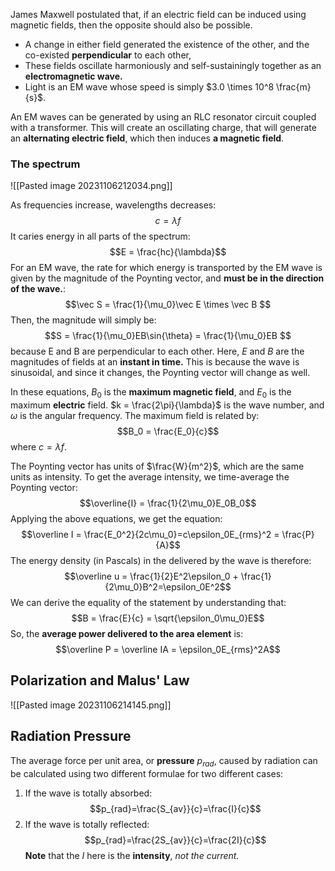 James Maxwell postulated that, if an electric field can be induced using magnetic fields, then the opposite should also be possible. 
- A change in either field generated the existence of the other, and the co-existed **perpendicular** to each other,
- These fields oscillate harmoniously and self-sustainingly together as an **electromagnetic wave.**
- Light is an EM wave whose speed is simply $3.0 \times 10^8 \frac{m}{s}$.

An EM waves can be generated by using an RLC resonator circuit coupled with a transformer. This will create an oscillating charge, that will generate an **alternating electric field**, which then induces **a magnetic field**.

### The spectrum

![[Pasted image 20231106212034.png]]

As frequencies increase, wavelengths decreases: 
$$c = \lambda f$$
It caries energy in all parts of the spectrum: 
$$E = \frac{hc}{\lambda}$$
For an EM wave, the rate for which energy is transported by the EM wave is given by the magnitude of the Poynting vector, and **must be in the direction of the wave.**:
$$\vec S = \frac{1}{\mu_0}\vec E \times \vec B $$
Then, the magnitude will simply be: 
$$S = \frac{1}{\mu_0}EB\sin{\theta} = \frac{1}{\mu_0}EB  $$
because E and B are perpendicular to each other. Here, $E$ and $B$ are the magnitudes of fields at an **instant in time.** This is because the wave is sinusoidal, and since it changes, the Poynting vector will change as well.

In these equations, $B_0$ is the **maximum magnetic field**, and $E_0$ is the maximum **electric** field.
$k = \frac{2\pi}{\lambda}$ is the wave number, and $\omega$ is the angular frequency. The maximum field is related by: 
$$B_0 = \frac{E_0}{c}$$
where $c= \lambda f$. 

The Poynting vector has units of $\frac{W}{m^2}$, which are the same units as intensity. To get the average intensity, we time-average the Poynting vector: 
$$\overline{I} = \frac{1}{2\mu_0}E_0B_0$$
Applying the above equations, we get the equation: 
$$\overline I = \frac{E_0^2}{2c\mu_0}=c\epsilon_0E_{rms}^2 = \frac{P}{A}$$
The energy density (in Pascals) in the delivered by the wave is therefore: 
$$\overline u = \frac{1}{2}E^2\epsilon_0 + \frac{1}{2\mu_0}B^2=\epsilon_0E^2$$
We can derive the equality of the statement by understanding that: 
$$B = \frac{E}{c} = \sqrt{\epsilon_0\mu_0}E$$
So, the **average power delivered to the area element** is: 
$$\overline P = \overline IA = \epsilon_0E_{rms}^2A$$


## Polarization and Malus' Law
![[Pasted image 20231106214145.png]]

## Radiation Pressure
The average force per unit area, or **pressure** $p_{rad}$, caused by radiation can be calculated using two different formulae for two different cases: 
1. If the wave is totally absorbed: 
$$p_{rad}=\frac{S_{av}}{c}=\frac{I}{c}$$
2. If the wave is totally reflected: 
$$p_{rad}=\frac{2S_{av}}{c}=\frac{2I}{c}$$
**Note** that the $I$ here is the **intensity**, *not the current.*
